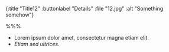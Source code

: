 {:title "Title12"
 :buttonlabel "Details"
 :file "12.jpg"
 :alt "Something somehow"}

%%%

- Lorem ipsum dolor amet, consectetur magna etiam elit.
- *Etiam sed ultrices*.
